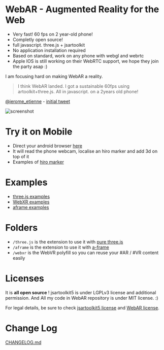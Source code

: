 # WebAR - Augmented Reality for the Web

- Very fast! 60 fps on 2 year-old phone! 
- Completly open source!
- full javascript. three.js + jsartoolkit
- No application installation required
- Based on standard, work on any phone with webgl and webrtc
- Apple IOS is still working on their WebRTC support, we hope they join the party asap :)

I am focusing hard on making WebAR a reality.

>  I think WebAR landed. I got a sustainable 60fps using artoolkit+three.js. All in javascript. on a 2years old phone!

[@jerome_etienne](https://twitter.com/jerome_etienne) - [initial tweet](https://twitter.com/jerome_etienne/status/831333879810236421)

![screenshot](https://cloud.githubusercontent.com/assets/252962/23068128/40343608-f51a-11e6-8cb3-900e37a7f658.jpg)

# Try it on Mobile
- Direct your android browser [here](https://jeromeetienne.github.io/WebAR/three.js/examples/performance.html)
- It will read the phone webcam, localise an hiro marker and add 3d on top of it
- Examples of [hiro marker](http://wibiwardhono.lecture.ub.ac.id/files/2015/01/HIRO.jpg)


# Examples
- [three.js examples](https://jeromeetienne.github.io/WebAR/three.js/examples/)
- [WebXR examples](https://jeromeetienne.github.io/WebAR/webxr/examples/)
- [aframe examples](https://jeromeetienne.github.io/WebAR/aframe/examples/)


# Folders
- ```/three.js``` is the extension to use it with [pure three.js](https://threejs.org)
- ```/aframe``` is the extension to use it with [a-frame](https://aframe.io)
- ```/webxr``` is the WebVR polyfill so you can reuse your #AR / #VR content easily

# Licenses
It is **all open source** ! jsartoolkit5 is under LGPLv3 license and additional permission.
And All my code in WebAR repository is under MIT license. :)

For legal details, be sure to check [jsartoolkit5 license](https://github.com/artoolkit/jsartoolkit5/blob/master/LICENSE.txt)
and [WebAR license](https://github.com/jeromeetienne/WebAR/blob/master/LICENSE.txt).


# Change Log
[CHANGELOG.md](https://github.com/jeromeetienne/WebAR/blob/master/CHANGELOG.md)
